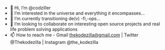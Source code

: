 - 👋 Hi, I’m @codziller
- 👀 I’m interested in the universe and everything it encompasses...
- 🌱 I’m currently transitioning de(v) -fi,-ops...
- 💞️ I’m looking to collaborate on interesting open source projects and real life problem solving applications
- 📫 How to reach me - Gmail thekodezilla@gmail.com | Twitter @Thekodezilla | Instagram @the_kodezilla

<!---
codziller/codziller is a ✨ special ✨ repository because its `README.md` (this file) appears on your GitHub profile.
You can click the Preview link to take a look at your changes.
--->
